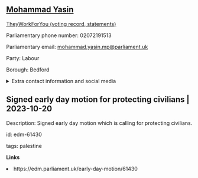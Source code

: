 ## <a href="https://members.parliament.uk/member/4598/contact">Mohammad Yasin</a>

<a href="https://www.theyworkforyou.com/mp/25649/mohammad_yasin/bedford">TheyWorkForYou (voting record, statements)</a> 

Parliamentary phone number: 02072191513 

Parliamentary email: mohammad.yasin.mp@parliament.uk 

Party: Labour 

Borough: Bedford 

<details><summary>Extra contact information and social media</summary> 
<li>Website:</li>
<li>Twitter:</li>
<li>Constituency office phone number: 01234346525</li>
<li>Constituency office email: office@mohammadyasin.org</li>
<li>Facebook:</li>
<li>Instagram:</li>
<li>Youtube:</li>
<li>Linkedin:</li>
<li>Government department phone number:</li>
<li>Government department email:</li>
<li>Threads:</li>
<li>Party office phone number:</li>
<li>Party office email:</li>
<li>Tiktok:</li>
</details>

## Signed early day motion for protecting civilians | 2023-10-20

Description: Signed early day motion which is calling for protecting civilians. 
 
id: edm-61430 

tags: palestine 

**Links** 
 <li>https://edm.parliament.uk/early-day-motion/61430</li>
